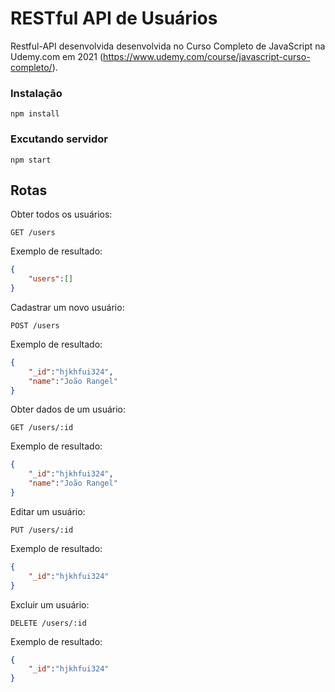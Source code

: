 # RESTful API de Usuários

Restful-API desenvolvida desenvolvida no Curso Completo de JavaScript na Udemy.com em 2021
(https://www.udemy.com/course/javascript-curso-completo/). 

### Instalação
```
npm install
```

### Excutando servidor
```
npm start
```
## Rotas
Obter todos os usuários:
```
GET /users
```
Exemplo de resultado:
```json
{
    "users":[]
}
```

Cadastrar um novo usuário:
```
POST /users
```
Exemplo de resultado:
```json
{
    "_id":"hjkhfui324",
    "name":"João Rangel"
}
```

Obter dados de um usuário:
```
GET /users/:id
```
Exemplo de resultado:
```json
{
    "_id":"hjkhfui324",
    "name":"João Rangel"
}
```

Editar um usuário:
```
PUT /users/:id
```
Exemplo de resultado:
```json
{
    "_id":"hjkhfui324"
}
```

Excluir um usuário:
```
DELETE /users/:id
```
Exemplo de resultado:
```json
{
    "_id":"hjkhfui324"
}
```
